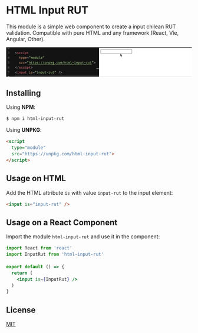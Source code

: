 # HTML Input RUT

This module is a simple web component to create a input chilean RUT validation. Compatible with pure HTML and any framework (React, Vie, Angular, Other).

[![dmeo](./assets/demo-1.gif)](https://codesandbox.io/s/cool-worker-lvlxg?file=/index.html)

## Installing

Using **NPM**:

```sh
$ npm i html-input-rut
````

Using **UNPKG**:

```html
<script
  type="module"
  src="https://unpkg.com/html-input-rut">
</script>
```


## Usage on HTML

Add the HTML attribute `is` with value `input-rut` to the input element:

```html
<input is="input-rut" />
```

## Usage on a React Component

Import the module `html-input-rut` and use it in the component:

```jsx
import React from 'react'
import InputRut from 'html-input-rut'

export default () => {
  return (
    <input is={InputRut} />
  )
}
```

## License

[MIT](./LICENSE)
